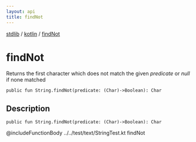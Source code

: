 ```yaml
---
layout: api
title: findNot
---
```

[stdlib](../index.html) / [kotlin](index.html) / [findNot](findNot.html)

# findNot
Returns the first character which does not match the given *predicate* or *null* if none matched
```
public fun String.findNot(predicate: (Char)->Boolean): Char
```
## Description
```
public fun String.findNot(predicate: (Char)->Boolean): Char
```
@includeFunctionBody ../../test/text/StringTest.kt findNot

